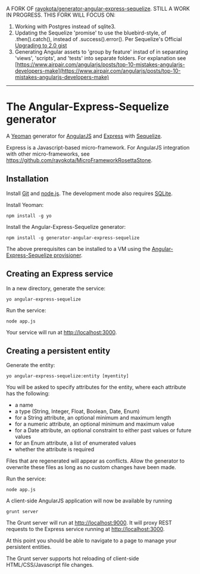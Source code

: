 A FORK OF [rayokota/generator-angular-express-sequelize](https://github.com/rayokota/generator-angular-express-sequelize). STILL A WORK IN PROGRESS. THIS FORK WILL FOCUS ON:

1. Working with Postgres instead of sqlite3.
2. Updating the Sequelize 'promise' to use the bluebird-style, of .then().catch(), instead of .success().error(). Per Sequelize's Official [Upgrading to 2.0 gist](https://github.com/sequelize/sequelize/wiki/Upgrading-to-2.0)
3. Generating Angular assets to 'group by feature' instad of in separating 'views', 'scripts', and 'tests' into separate folders. For explanation see [https://www.airpair.com/angularjs/posts/top-10-mistakes-angularjs-developers-make](https://www.airpair.com/angularjs/posts/top-10-mistakes-angularjs-developers-make)

-------------------

# The Angular-Express-Sequelize generator 

A [Yeoman](http://yeoman.io) generator for [AngularJS](http://angularjs.org) and [Express](http://expressjs.com) with [Sequelize](http://sequelizejs.com).

Express is a Javascript-based micro-framework.  For AngularJS integration with other micro-frameworks, see https://github.com/rayokota/MicroFrameworkRosettaStone.

## Installation

Install [Git](http://git-scm.com) and [node.js](http://nodejs.org).  The development mode also requires [SQLite](http://www.sqlite.org).

Install Yeoman:

    npm install -g yo

Install the Angular-Express-Sequelize generator:

    npm install -g generator-angular-express-sequelize

The above prerequisites can be installed to a VM using the [Angular-Express-Sequelize provisioner](https://github.com/rayokota/provision-angular-express-sequelize).

## Creating an Express service

In a new directory, generate the service:

    yo angular-express-sequelize

Run the service:

    node app.js

Your service will run at [http://localhost:3000](http://localhost:3000).


## Creating a persistent entity

Generate the entity:

    yo angular-express-sequelize:entity [myentity]

You will be asked to specify attributes for the entity, where each attribute has the following:

- a name
- a type (String, Integer, Float, Boolean, Date, Enum)
- for a String attribute, an optional minimum and maximum length
- for a numeric attribute, an optional minimum and maximum value
- for a Date attribute, an optional constraint to either past values or future values
- for an Enum attribute, a list of enumerated values
- whether the attribute is required

Files that are regenerated will appear as conflicts.  Allow the generator to overwrite these files as long as no custom changes have been made.

Run the service:

    node app.js
    
A client-side AngularJS application will now be available by running

	grunt server
	
The Grunt server will run at [http://localhost:9000](http://localhost:9000).  It will proxy REST requests to the Express service running at [http://localhost:3000](http://localhost:3000).

At this point you should be able to navigate to a page to manage your persistent entities.  

The Grunt server supports hot reloading of client-side HTML/CSS/Javascript file changes.

